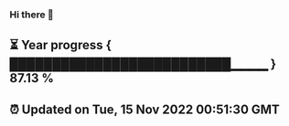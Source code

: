 ### Hi there 👋
⏳ Year progress { ██████████████████████████▁▁▁▁ } 87.13 %
---
⏰ Updated on Tue, 15 Nov 2022 00:51:30 GMT
---

